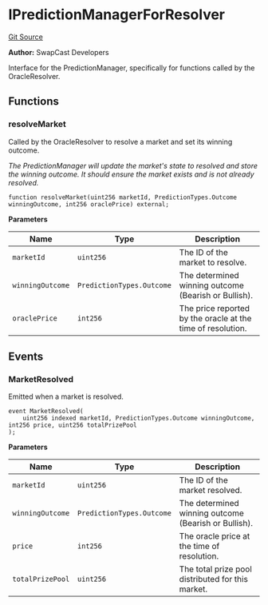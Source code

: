 # IPredictionManagerForResolver
[Git Source](https://github.com/s-di-cola/swapcast/blob/dbcbac891458b32482c3b0b147075506087f6b7d/src/interfaces/IPredictionManagerForResolver.sol)

**Author:**
SwapCast Developers

Interface for the PredictionManager, specifically for functions called by the OracleResolver.


## Functions
### resolveMarket

Called by the OracleResolver to resolve a market and set its winning outcome.

*The PredictionManager will update the market's state to resolved and store the winning outcome.
It should ensure the market exists and is not already resolved.*


```solidity
function resolveMarket(uint256 marketId, PredictionTypes.Outcome winningOutcome, int256 oraclePrice) external;
```
**Parameters**

|Name|Type|Description|
|----|----|-----------|
|`marketId`|`uint256`|The ID of the market to resolve.|
|`winningOutcome`|`PredictionTypes.Outcome`|The determined winning outcome (Bearish or Bullish).|
|`oraclePrice`|`int256`|The price reported by the oracle at the time of resolution.|


## Events
### MarketResolved
Emitted when a market is resolved.


```solidity
event MarketResolved(
    uint256 indexed marketId, PredictionTypes.Outcome winningOutcome, int256 price, uint256 totalPrizePool
);
```

**Parameters**

|Name|Type|Description|
|----|----|-----------|
|`marketId`|`uint256`|The ID of the market resolved.|
|`winningOutcome`|`PredictionTypes.Outcome`|The determined winning outcome (Bearish or Bullish).|
|`price`|`int256`|The oracle price at the time of resolution.|
|`totalPrizePool`|`uint256`|The total prize pool distributed for this market.|

